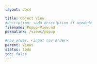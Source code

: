 ```yaml
---
layout: docs

title: Object View
#desription: <add description if needed>
filename: Popup-View.md
permalink: /views/popup

#nav_order: <input nav order>
parent: Views
status: todo
toc: false
---
```

